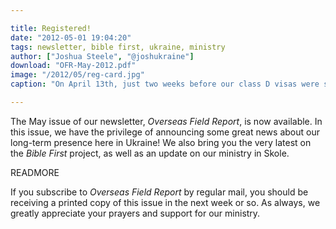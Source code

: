 ```yaml
---

title: Registered!
date: "2012-05-01 19:04:20"
tags: newsletter, bible first, ukraine, ministry
author: ["Joshua Steele", "@joshukraine"]
download: "OFR-May-2012.pdf"
image: "/2012/05/reg-card.jpg"
caption: "On April 13th, just two weeks before our class D visas were set to expire, each member of our team received long-term residency cards like the one pictured above."

---
```


The May issue of our newsletter, *Overseas Field Report*, is now available. In this issue, we have the privilege of announcing some great news about our long-term presence here in Ukraine! We also bring you the very latest on the *Bible First* project, as well as an update on our ministry in Skole.

READMORE

If you subscribe to *Overseas Field Report* by regular mail, you should be receiving a printed copy of this issue in the next week or so. As always, we greatly appreciate your prayers and support for our ministry.
